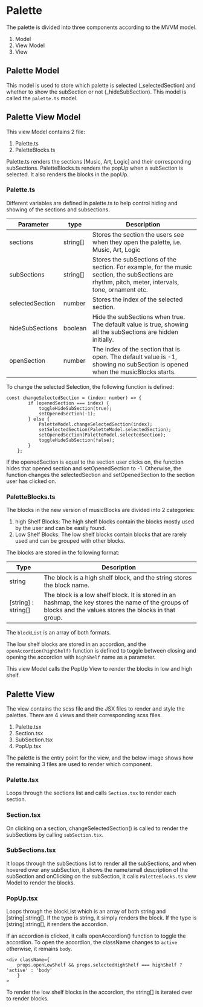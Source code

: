 # Palette 

The palette is divided into three components according to the MVVM model. 
<ol> 
<li> Model
<li> View Model
<li> View 
</ol> 


## Palette Model
This model is used to store which palette is selected (_selectedSection) and whether to show the subSection or not (_hideSubSection). This model is called the `palette.ts` model.


## Palette View Model

This view Model contains 2 file:
<ol>
<li> Palette.ts
<li> PaletteBlocks.ts
</ol>

Palette.ts renders the sections [Music, Art, Logic] and their corresponding subSections. PaletteBlocks.ts renders the popUp when a subSection is selected. It also renders the blocks in the popUp.

### Palette.ts
Different variables are defined in palette.ts to help control hiding and showing of the sections and subsections.

Parameter | type | Description
-- | -- | -- 
sections | string[] | Stores the section the users see when they open the palette, i.e. Music, Art, Logic
subSections | string[] | Stores the subSections of the section. For example, for the music section, the subSections are rhythm, pitch, meter, intervals, tone, ornament etc.
selectedSection | number | Stores the index of the selected section.
hideSubSections | boolean | Hide the subSections when true. The default value is true, showing all the subSections are hidden initially.
openSection | number | The index of the section that is open. The default value is -1, showing no subSection is opened when the musicBlocks starts.

To change the selected Selection, the following function is defined:

```
const changeSelectedSection = (index: number) => {
        if (openedSection === index) {
            toggleHideSubSection(true);
            setOpenedSection(-1);
        } else {
            PaletteModel.changeSelectedSection(index);
            setSelectedSection(PaletteModel.selectedSection);
            setOpenedSection(PaletteModel.selectedSection);
            toggleHideSubSection(false);
        }
    };
```

If the openedSection is equal to the section user clicks on, the function hides that opened section and setOpenedSection to -1. Otherwise, the function changes the selectedSection and setOpenedSection to the section user has clicked on.

### PaletteBlocks.ts
The blocks in the new version of musicBlocks are divided into 2 categories:
<ol>
<li> high Shelf Blocks: The high shelf blocks contain the blocks mostly used by the user and can be easily found.
<li> Low Shelf Blocks: The low shelf blocks contain blocks that are rarely used and can be grouped with other blocks.
</ol>

The blocks are stored in the following format:

Type | Description
-- | --
string | The block is a high shelf block, and the string stores the block name.
[string] : string[] | The block is a low shelf block. It is stored in an hashmap, the key stores the name of the groups of blocks and the values stores the blocks in that group.

The `blockList` is an array of both formats.

The low shelf blocks are stored in an accordion, and the `openAccordion(highShelf)` function is defined to toggle between closing and opening the accordion with `highShelf` name as a parameter.

This view Model calls the PopUp View to render the blocks in low and high shelf.

## Palette View
The view contains the scss file and the JSX files to render and style the palettes. There are 4 views and their corresponding scss files. <br/>

<ol>
<li> Palette.tsx
<li> Section.tsx
<li> SubSection.tsx
<li> PopUp.tsx
</ol>

The palette is the entry point for the view, and the below image shows how the remaining 3 files are used to render which component.


### Palette.tsx
Loops through the sections list and calls `Section.tsx` to render each section.

### Section.tsx
On clicking on a section, changeSelectedSection() is called to render the subSections by calling `subSection.tsx`.

### SubSections.tsx

It loops through the subSections list to render all the subSections, and when hovered over any subSection, it shows the name/small description of the subSection and onClicking on the subSection, it calls `PaletteBlocks.ts` view Model to render the blocks.

### PopUp.tsx
Loops through the blockList which is an array of both string and [string]:string[]. If the type is string, it simply renders the block. If the type is [string]:string[], it renders the accordion. <br/>

If an accordion is clicked, it calls openAccordion() function to toggle the accordion. To open the accordion, the className changes to `active` otherwise, it remains `body`.

```
<div className={
    props.openLowShelf && props.selectedHighShelf === highShelf ? 'active' : 'body'
    }
>
```

To render the low shelf blocks in the accordion, the string[] is iterated over to render blocks.
